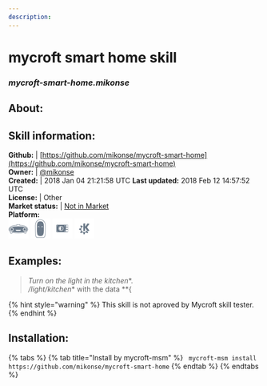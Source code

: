 ```yaml
--- 
description: 
---
```


# mycroft smart home skill  
### _mycroft-smart-home.mikonse_  
## About:  


## Skill information:  
**Github:** | [https://github.com/mikonse/mycroft-smart-home](https://github.com/mikonse/mycroft-smart-home)  
**Owner:** | [@mikonse](https://github.com/mikonse)  
**Created:** | 2018 Jan 04 21:21:58 UTC  **Last updated:** 2018 Feb 12 14:57:52 UTC  
**License:** | Other  
**Market status:** | [Not in Market](https://market.mycroft.ai/skill/)  
**Platform:**  
 ![](../.gitbook/assets/mark-1-icon.png)  ![](../.gitbook/assets/mark-2-icon.png)  ![](../.gitbook/assets/picroft-icon.png)  ![](../.gitbook/assets/kde.png)   
## Examples:  
> *Turn on the light in the kitchen**.  
> */light/kitchen** with the data **{  
  
{% hint style="warning" %}
This skill is not aproved by Mycroft skill tester.
{% endhint %}
    
## Installation:  
{% tabs %}
{% tab title="Install by mycroft-msm" %}
``` mycroft-msm install https://github.com/mikonse/mycroft-smart-home```
{% endtab %}
  {% endtabs %}
  